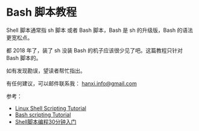# Bash 脚本教程

Shell 脚本通常指 sh 脚本 或者 Bash 脚本，Bash 是 sh 的升级版，Bash 的语法更宽松点。

都 2018 年了，装了 sh 没装 Bash 的机子应该很少见了吧。这篇教程只针对 Bash 脚本的。

如有发现勘误，望读者帮忙指出。

有任何建议，可以邮件联系我： hanxi.info@gmail.com

参考：

- [Linux Shell Scripting Tutorial](https://bash.cyberciti.biz/guide/Main_Page)
- [Bash scripting Tutorial](https://linuxconfig.org/bash-scripting-tutorial)
- [Shell脚本编程30分钟入门](https://github.com/qinjx/30min_guides/blob/master/shell.md)

